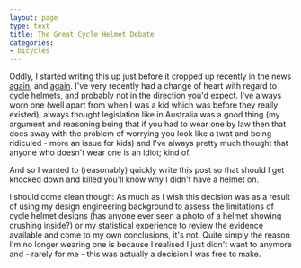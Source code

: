 ```yaml
---
layout: page
type: text
title: The Great Cycle Helmet Debate
categories: 
- bicycles
---
```

Oddly, I started writing this up just before it cropped up recently in the news [again](http://www.guardian.co.uk/environment/bike-blog/2012/jun/27/john-liu-mandatory-helmets-nyc-bikeshare), and [again](http://waronthemotorist.wordpress.com/2012/06/28/who-are-all-these-self-harming-dutch-helmet-wearers/). I've very recently had a change of heart with regard to cycle helmets, and probably not in the direction you'd expect. I've always worn one (well apart from when I was a kid which was before they really existed), always thought legislation like in Australia was a good thing (my argument and reasoning being that if you had to wear one by law then that does away with the problem of worrying you look like a twat and being ridiculed - more an issue for kids) and I've always pretty much thought that anyone who doesn't wear one is an idiot; kind of.

And so I wanted to (reasonably) quickly write this post so that should I get knocked down and killed you'll know why I didn't have a helmet on.

I should come clean though: As much as I wish this decision was as a result of using my design engineering background to assess the limitations of cycle helmet designs (has anyone ever seen a photo of a helmet showing crushing inside?) or my statistical experience to review the evidence available and come to my own conclusions, it's not. Quite simply the reason I'm no longer wearing one is because I realised I just didn't want to anymore and - rarely for me - this was actually a decision I was free to make.
